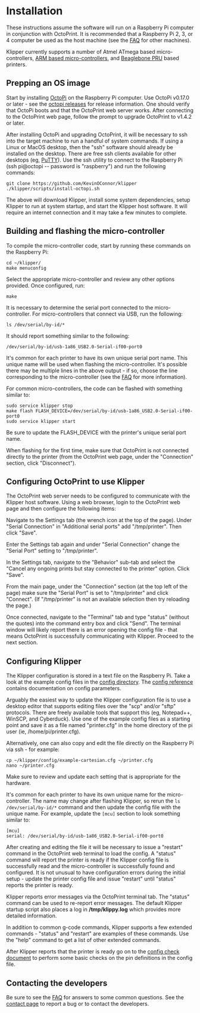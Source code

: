 # Installation

These instructions assume the software will run on a Raspberry Pi computer in
conjunction with OctoPrint. It is recommended that a Raspberry Pi 2, 3, or 4
computer be used as the host machine (see the
[FAQ](FAQ.md#can-i-run-klipper-on-something-other-than-a-raspberry-pi-3) for
other machines).

Klipper currently supports a number of Atmel ATmega based micro-controllers,
[ARM based micro-controllers](Features.md#step-benchmarks), and
[Beaglebone PRU](beaglebone.md) based printers.

## Prepping an OS image

Start by installing [OctoPi](https://github.com/guysoft/OctoPi) on the Raspberry
Pi computer. Use OctoPi v0.17.0 or later - see the
[octopi releases](https://github.com/guysoft/OctoPi/releases) for release
information. One should verify that OctoPi boots and that the OctoPrint web
server works. After connecting to the OctoPrint web page, follow the prompt to
upgrade OctoPrint to v1.4.2 or later.

After installing OctoPi and upgrading OctoPrint, it will be necessary to ssh
into the target machine to run a handful of system commands. If using a Linux or
MacOS desktop, then the "ssh" software should already be installed on the
desktop. There are free ssh clients available for other desktops (eg,
[PuTTY](https://www.chiark.greenend.org.uk/~sgtatham/putty/)). Use the ssh
utility to connect to the Raspberry Pi (ssh pi@octopi -- password is
"raspberry") and run the following commands:

```
git clone https://github.com/KevinOConnor/klipper
./klipper/scripts/install-octopi.sh
```

The above will download Klipper, install some system dependencies, setup Klipper
to run at system startup, and start the Klipper host software. It will require
an internet connection and it may take a few minutes to complete.

## Building and flashing the micro-controller

To compile the micro-controller code, start by running these commands on the
Raspberry Pi:

```
cd ~/klipper/
make menuconfig
```

Select the appropriate micro-controller and review any other options provided.
Once configured, run:

```
make
```

It is necessary to determine the serial port connected to the micro-controller.
For micro-controllers that connect via USB, run the following:

```
ls /dev/serial/by-id/*
```

It should report something similar to the following:

```
/dev/serial/by-id/usb-1a86_USB2.0-Serial-if00-port0
```

It's common for each printer to have its own unique serial port name. This
unique name will be used when flashing the micro-controller. It's possible there
may be multiple lines in the above output - if so, choose the line corresponding
to the micro-controller (see the [FAQ](FAQ.md#wheres-my-serial-port) for more
information).

For common micro-controllers, the code can be flashed with something similar to:

```
sudo service klipper stop
make flash FLASH_DEVICE=/dev/serial/by-id/usb-1a86_USB2.0-Serial-if00-port0
sudo service klipper start
```

Be sure to update the FLASH_DEVICE with the printer's unique serial port name.

When flashing for the first time, make sure that OctoPrint is not connected
directly to the printer (from the OctoPrint web page, under the "Connection"
section, click "Disconnect").

## Configuring OctoPrint to use Klipper

The OctoPrint web server needs to be configured to communicate with the Klipper
host software. Using a web browser, login to the OctoPrint web page and then
configure the following items:

Navigate to the Settings tab (the wrench icon at the top of the page). Under
"Serial Connection" in "Additional serial ports" add "/tmp/printer". Then click
"Save".

Enter the Settings tab again and under "Serial Connection" change the "Serial
Port" setting to "/tmp/printer".

In the Settings tab, navigate to the "Behavior" sub-tab and select the "Cancel
any ongoing prints but stay connected to the printer" option. Click "Save".

From the main page, under the "Connection" section (at the top left of the page)
make sure the "Serial Port" is set to "/tmp/printer" and click "Connect". (If
"/tmp/printer" is not an available selection then try reloading the page.)

Once connected, navigate to the "Terminal" tab and type "status" (without the
quotes) into the command entry box and click "Send". The terminal window will
likely report there is an error opening the config file - that means OctoPrint
is successfully communicating with Klipper. Proceed to the next section.

## Configuring Klipper

The Klipper configuration is stored in a text file on the Raspberry Pi. Take a
look at the example config files in the [config directory](../config/). The
[config reference](Config_Reference.md) contains documentation on config
parameters.

Arguably the easiest way to update the Klipper configuration file is to use a
desktop editor that supports editing files over the "scp" and/or "sftp"
protocols. There are freely available tools that support this (eg, Notepad++,
WinSCP, and Cyberduck). Use one of the example config files as a starting point
and save it as a file named "printer.cfg" in the home directory of the pi user
(ie, /home/pi/printer.cfg).

Alternatively, one can also copy and edit the file directly on the Raspberry Pi
via ssh - for example:

```
cp ~/klipper/config/example-cartesian.cfg ~/printer.cfg
nano ~/printer.cfg
```

Make sure to review and update each setting that is appropriate for the
hardware.

It's common for each printer to have its own unique name for the
micro-controller. The name may change after flashing Klipper, so rerun the
`ls /dev/serial/by-id/*` command and then update the config file with the unique
name. For example, update the `[mcu]` section to look something similar to:

```
[mcu]
serial: /dev/serial/by-id/usb-1a86_USB2.0-Serial-if00-port0
```

After creating and editing the file it will be necessary to issue a "restart"
command in the OctoPrint web terminal to load the config. A "status" command
will report the printer is ready if the Klipper config file is successfully read
and the micro-controller is successfully found and configured. It is not unusual
to have configuration errors during the initial setup - update the printer
config file and issue "restart" until "status" reports the printer is ready.

Klipper reports error messages via the OctoPrint terminal tab. The "status"
command can be used to re-report error messages. The default Klipper startup
script also places a log in **/tmp/klippy.log** which provides more detailed
information.

In addition to common g-code commands, Klipper supports a few extended commands
\- "status" and "restart" are examples of these commands. Use the "help" command
to get a list of other extended commands.

After Klipper reports that the printer is ready go on to the
[config check document](Config_checks.md) to perform some basic checks on the
pin definitions in the config file.

## Contacting the developers

Be sure to see the [FAQ](FAQ.md) for answers to some common questions. See the
[contact page](Contact.md) to report a bug or to contact the developers.
